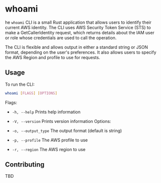 # whoami
he `whoami` CLI is a small Rust application that allows users to identify their current AWS identity. The CLI uses AWS Security Token Service (STS) to make a GetCallerIdentity request, which returns details about the IAM user or role whose credentials are used to call the operation.

The CLI is flexible and allows output in either a standard string or JSON format, depending on the user's preferences. It also allows users to specify the AWS Region and profile to use for requests.

## Usage
To run the CLI:
```bash
whoami [FLAGS] [OPTIONS]
```
Flags:

* `-h, --help` Prints help information
* `-V, --version` Prints version information
Options:

* `-o, --output_type` The output format (default is string)
* `-p, --profile` The AWS profile to use
* `-r, --region` The AWS region to use

## Contributing
TBD
